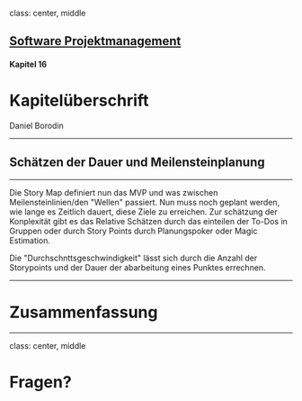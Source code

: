 class: center, middle

## [Software Projektmanagement](index.html)

#### Kapitel 16

# Kapitelüberschrift

Daniel Borodin

---
## Schätzen der Dauer und Meilensteinplanung
***
Die Story Map definiert nun das MVP und was zwischen Meilensteinlinien/den "Wellen" passiert. Nun muss noch geplant werden, wie lange es Zeitlich dauert, diese Ziele zu erreichen.
Zur schätzung der Konplexität gibt es das Relative Schätzen durch das einteilen der To-Dos in Gruppen oder durch Story Points durch Planungspoker oder Magic Estimation.

Die "Durchschnttsgeschwindigkeit" lässt sich durch die Anzahl der Storypoints und der Dauer der abarbeitung eines Punktes errechnen.

---

# Zusammenfassung


---

class: center, middle

# Fragen?
